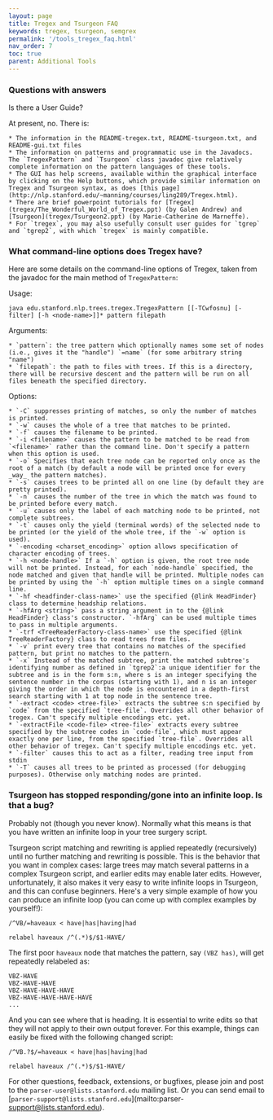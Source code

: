 ```yaml
---
layout: page
title: Tregex and Tsurgeon FAQ
keywords: tregex, tsurgeon, semgrex
permalink: '/tools_tregex_faq.html'
nav_order: 7
toc: true
parent: Additional Tools
---
```


### Questions with answers

Is there a User Guide?

At present, no. There is:

    * The information in the README-tregex.txt, README-tsurgeon.txt, and README-gui.txt files
    * The information on patterns and programmatic use in the Javadocs. The `TregexPattern` and `Tsurgeon` class javadoc give relatively complete information on the pattern languages of these tools.
    * The GUI has help screens, available within the graphical interface by clicking on the Help buttons, which provide similar information on Tregex and Tsurgeon syntax, as does [this page](http://nlp.stanford.edu/~manning/courses/ling289/Tregex.html).
    * There are brief powerpoint tutorials for [Tregex](tregex/The_Wonderful_World_of_Tregex.ppt) (by Galen Andrew) and [Tsurgeon](tregex/Tsurgeon2.ppt) (by Marie-Catherine de Marneffe).
    * For `tregex`, you may also usefully consult user guides for `tgrep` and `tgrep2`, with which `tregex` is mainly compatible.

### What command-line options does Tregex have?

Here are some details on the command-line options of Tregex, taken from the
javadoc for the main method of `TregexPattern`:

Usage:  
  
`java edu.stanford.nlp.trees.tregex.TregexPattern [[-TCwfosnu] [-filter] [-h <node-name>]]* pattern filepath`

Arguments:  

    * `pattern`: the tree pattern which optionally names some set of nodes (i.e., gives it the "handle") `=name` (for some arbitrary string "name") 
    * `filepath`: the path to files with trees. If this is a directory, there will be recursive descent and the pattern will be run on all files beneath the specified directory. 

Options:

    * `-C` suppresses printing of matches, so only the number of matches is printed. 
    * `-w` causes the whole of a tree that matches to be printed. 
    * `-f` causes the filename to be printed. 
    * `-i <filename>` causes the pattern to be matched to be read from `<filename>` rather than the command line. Don't specify a pattern when this option is used. 
    * `-o` Specifies that each tree node can be reported only once as the root of a match (by default a node will be printed once for every _way_ the pattern matches). 
    * `-s` causes trees to be printed all on one line (by default they are pretty printed). 
    * `-n` causes the number of the tree in which the match was found to be printed before every match. 
    * `-u` causes only the label of each matching node to be printed, not complete subtrees. 
    * `-t` causes only the yield (terminal words) of the selected node to be printed (or the yield of the whole tree, if the `-w` option is used). 
    * `-encoding <charset_encoding>` option allows specification of character encoding of trees. 
    * `-h <node-handle>` If a `-h` option is given, the root tree node will not be printed. Instead, for each `node-handle` specified, the node matched and given that handle will be printed. Multiple nodes can be printed by using the `-h` option multiple times on a single command line. 
    * `-hf <headfinder-class-name>` use the specified {@link HeadFinder} class to determine headship relations. 
    * `-hfArg <string>` pass a string argument in to the {@link HeadFinder} class's constructor. `-hfArg` can be used multiple times to pass in multiple arguments. 
    * `-trf <TreeReaderFactory-class-name>` use the specified {@link TreeReaderFactory} class to read trees from files. 
    * `-v` print every tree that contains no matches of the specified pattern, but print no matches to the pattern. 
    * `-x` Instead of the matched subtree, print the matched subtree's identifying number as defined in `tgrep2`:a unique identifier for the subtree and is in the form s:n, where s is an integer specifying the sentence number in the corpus (starting with 1), and n is an integer giving the order in which the node is encountered in a depth-first search starting with 1 at top node in the sentence tree. 
    * `-extract <code> <tree-file>` extracts the subtree s:n specified by `code` from the specified `tree-file`. Overrides all other behavior of tregex. Can't specify multiple encodings etc. yet. 
    * `-extractFile <code-file> <tree-file>` extracts every subtree specified by the subtree codes in `code-file`, which must appear exactly one per line, from the specified `tree-file`. Overrides all other behavior of tregex. Can't specify multiple encodings etc. yet. 
    * `-filter` causes this to act as a filter, reading tree input from stdin 
    * `-T` causes all trees to be printed as processed (for debugging purposes). Otherwise only matching nodes are printed. 

### Tsurgeon has stopped responding/gone into an infinite loop. Is that a bug?

Probably not (though you never know). Normally what this means is that you
have written an infinite loop in your tree surgery script.

Tsurgeon script matching and rewriting is applied repeatedly (recursively)
until no further matching and rewriting is possible. This is the behavior that
you want in complex cases: large trees may match several patterns in a complex
Tsurgeon script, and earlier edits may enable later edits. However,
unfortunately, it also makes it very easy to write infinite loops in Tsurgeon,
and this can confuse beginners. Here's a very simple example of how you can
produce an infinite loop (you can come up with complex examples by yourself!):

```
/^VB/=haveaux < have|has|having|had

relabel haveaux /^(.*)$/$1-HAVE/
```

The first poor `haveaux` node that matches the pattern, say `(VBZ has)`, will
get repeatedly relabeled as:

```
VBZ-HAVE  
VBZ-HAVE-HAVE  
VBZ-HAVE-HAVE-HAVE  
VBZ-HAVE-HAVE-HAVE-HAVE  
...
```

And you can see where that is heading. It is essential to write edits so that
they will not apply to their own output forever. For this example, things can
easily be fixed with the following changed script:

```
/^VB.?$/=haveaux < have|has|having|had  

relabel haveaux /^(.*)$/$1-HAVE/
```

For other questions, feedback, extensions, or bugfixes, please join and post
to the `parser-user@lists.stanford.edu` mailing list. Or you can send email to
[`parser-support@lists.stanford.edu`](mailto:parser-
support@lists.stanford.edu).

